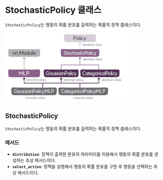 # StochasticPolicy 클래스
`StochasticPolicy`는 행동의 확률 분포를 출력하는 확률적 정책 클래스이다.

![정책 클래스의 구성도](img/class_diagram.png)

## StochasticPolicy
`StochasticPolicy`는 행동의 확률 분포를 출력하는 확률적 정책 클래스이다.

### 메서드
* **`distribution`**: 정책이 출력한 분포의 파라미터를 이용해서 행동의 확률 분포를 생성하는 추상 메서드이다.
* **`select_action`**: 정책을 실행해서 행동의 확률 분포를 구한 후 행동을 선택하는 추상 메서드이다.